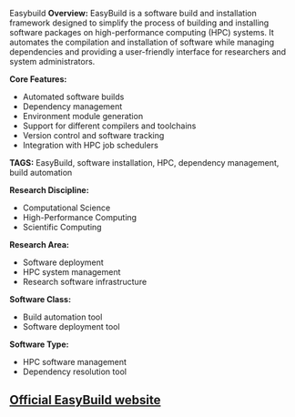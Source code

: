 Easybuild
**Overview:**
EasyBuild is a software build and installation framework designed to simplify the process of building and installing software packages on high-performance computing (HPC) systems. It automates the compilation and installation of software while managing dependencies and providing a user-friendly interface for researchers and system administrators.

**Core Features:**
- Automated software builds
- Dependency management
- Environment module generation
- Support for different compilers and toolchains
- Version control and software tracking
- Integration with HPC job schedulers

**TAGS:**
EasyBuild, software installation, HPC, dependency management, build automation

**Research Discipline:**
- Computational Science
- High-Performance Computing
- Scientific Computing

**Research Area:**
- Software deployment
- HPC system management
- Research software infrastructure

**Software Class:**
- Build automation tool
- Software deployment tool

**Software Type:**
- HPC software management
- Dependency resolution tool

[Official EasyBuild website](https://easybuild.io/)
--------------------------------------
